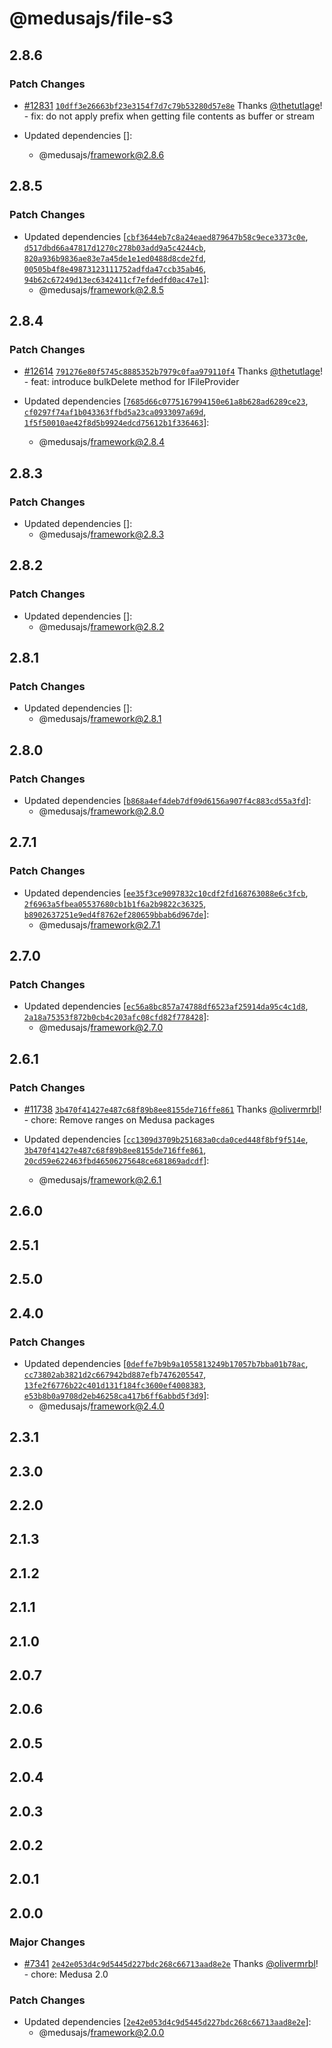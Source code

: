 # @medusajs/file-s3

## 2.8.6

### Patch Changes

- [#12831](https://github.com/medusajs/medusa/pull/12831) [`10dff3e26663bf23e3154f7d7c79b53280d57e8e`](https://github.com/medusajs/medusa/commit/10dff3e26663bf23e3154f7d7c79b53280d57e8e) Thanks [@thetutlage](https://github.com/thetutlage)! - fix: do not apply prefix when getting file contents as buffer or stream

- Updated dependencies []:
  - @medusajs/framework@2.8.6

## 2.8.5

### Patch Changes

- Updated dependencies [[`cbf3644eb7c8a24eaed879647b58c9ece3373c0e`](https://github.com/medusajs/medusa/commit/cbf3644eb7c8a24eaed879647b58c9ece3373c0e), [`d517dbd66a47817d1270c278b03add9a5c4244cb`](https://github.com/medusajs/medusa/commit/d517dbd66a47817d1270c278b03add9a5c4244cb), [`820a936b9836ae83e7a45de1e1ed0488d8cde2fd`](https://github.com/medusajs/medusa/commit/820a936b9836ae83e7a45de1e1ed0488d8cde2fd), [`00505b4f8e49873123111752adfda47ccb35ab46`](https://github.com/medusajs/medusa/commit/00505b4f8e49873123111752adfda47ccb35ab46), [`94b62c67249d13ec6342411cf7efdedfd0ac47e1`](https://github.com/medusajs/medusa/commit/94b62c67249d13ec6342411cf7efdedfd0ac47e1)]:
  - @medusajs/framework@2.8.5

## 2.8.4

### Patch Changes

- [#12614](https://github.com/medusajs/medusa/pull/12614) [`791276e80f5745c8885352b7979c0faa979110f4`](https://github.com/medusajs/medusa/commit/791276e80f5745c8885352b7979c0faa979110f4) Thanks [@thetutlage](https://github.com/thetutlage)! - feat: introduce bulkDelete method for IFileProvider

- Updated dependencies [[`7685d66c0775167994150e61a8b628ad6289ce23`](https://github.com/medusajs/medusa/commit/7685d66c0775167994150e61a8b628ad6289ce23), [`cf0297f74af1b043363ffbd5a23ca0933097a69d`](https://github.com/medusajs/medusa/commit/cf0297f74af1b043363ffbd5a23ca0933097a69d), [`1f5f50010ae42f8d5b9924edcd75612b1f336463`](https://github.com/medusajs/medusa/commit/1f5f50010ae42f8d5b9924edcd75612b1f336463)]:
  - @medusajs/framework@2.8.4

## 2.8.3

### Patch Changes

- Updated dependencies []:
  - @medusajs/framework@2.8.3

## 2.8.2

### Patch Changes

- Updated dependencies []:
  - @medusajs/framework@2.8.2

## 2.8.1

### Patch Changes

- Updated dependencies []:
  - @medusajs/framework@2.8.1

## 2.8.0

### Patch Changes

- Updated dependencies [[`b868a4ef4deb7df09d6156a907f4c883cd55a3fd`](https://github.com/medusajs/medusa/commit/b868a4ef4deb7df09d6156a907f4c883cd55a3fd)]:
  - @medusajs/framework@2.8.0

## 2.7.1

### Patch Changes

- Updated dependencies [[`ee35f3ce9097832c10cdf2fd168763088e6c3fcb`](https://github.com/medusajs/medusa/commit/ee35f3ce9097832c10cdf2fd168763088e6c3fcb), [`2f6963a5fbea05537680cb1b1f6a2b9822c36325`](https://github.com/medusajs/medusa/commit/2f6963a5fbea05537680cb1b1f6a2b9822c36325), [`b8902637251e9ed4f8762ef280659bbab6d967de`](https://github.com/medusajs/medusa/commit/b8902637251e9ed4f8762ef280659bbab6d967de)]:
  - @medusajs/framework@2.7.1

## 2.7.0

### Patch Changes

- Updated dependencies [[`ec56a8bc857a74788df6523af25914da95c4c1d8`](https://github.com/medusajs/medusa/commit/ec56a8bc857a74788df6523af25914da95c4c1d8), [`2a18a75353f872b0cb4c203afc08cfd82f778428`](https://github.com/medusajs/medusa/commit/2a18a75353f872b0cb4c203afc08cfd82f778428)]:
  - @medusajs/framework@2.7.0

## 2.6.1

### Patch Changes

- [#11738](https://github.com/medusajs/medusa/pull/11738) [`3b470f41427e487c68f89b8ee8155de716ffe861`](https://github.com/medusajs/medusa/commit/3b470f41427e487c68f89b8ee8155de716ffe861) Thanks [@olivermrbl](https://github.com/olivermrbl)! - chore: Remove ranges on Medusa packages

- Updated dependencies [[`cc1309d3709b251683a0cda0ced448f8bf9f514e`](https://github.com/medusajs/medusa/commit/cc1309d3709b251683a0cda0ced448f8bf9f514e), [`3b470f41427e487c68f89b8ee8155de716ffe861`](https://github.com/medusajs/medusa/commit/3b470f41427e487c68f89b8ee8155de716ffe861), [`20cd59e622463fbd46506275648ce681869adcdf`](https://github.com/medusajs/medusa/commit/20cd59e622463fbd46506275648ce681869adcdf)]:
  - @medusajs/framework@2.6.1

## 2.6.0

## 2.5.1

## 2.5.0

## 2.4.0

### Patch Changes

- Updated dependencies [[`0deffe7b9b9a1055813249b17057b7bba01b78ac`](https://github.com/medusajs/medusa/commit/0deffe7b9b9a1055813249b17057b7bba01b78ac), [`cc73802ab3821d2c667942bd887efb7476205547`](https://github.com/medusajs/medusa/commit/cc73802ab3821d2c667942bd887efb7476205547), [`13fe2f6776b22c401d131f184fc3600ef4008383`](https://github.com/medusajs/medusa/commit/13fe2f6776b22c401d131f184fc3600ef4008383), [`e53b8b0a9708d2eb46258ca417b6ff6abbd5f3d9`](https://github.com/medusajs/medusa/commit/e53b8b0a9708d2eb46258ca417b6ff6abbd5f3d9)]:
  - @medusajs/framework@2.4.0

## 2.3.1

## 2.3.0

## 2.2.0

## 2.1.3

## 2.1.2

## 2.1.1

## 2.1.0

## 2.0.7

## 2.0.6

## 2.0.5

## 2.0.4

## 2.0.3

## 2.0.2

## 2.0.1

## 2.0.0

### Major Changes

- [#7341](https://github.com/medusajs/medusa/pull/7341) [`2e42e053d4c9d5445d227bdc268c66713aad8e2e`](https://github.com/medusajs/medusa/commit/2e42e053d4c9d5445d227bdc268c66713aad8e2e) Thanks [@olivermrbl](https://github.com/olivermrbl)! - chore: Medusa 2.0

### Patch Changes

- Updated dependencies [[`2e42e053d4c9d5445d227bdc268c66713aad8e2e`](https://github.com/medusajs/medusa/commit/2e42e053d4c9d5445d227bdc268c66713aad8e2e)]:
  - @medusajs/framework@2.0.0
